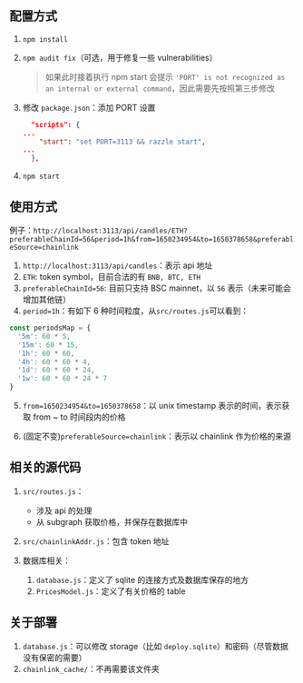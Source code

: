 ## 配置方式

1. `npm install`

2. `npm audit fix`（可选，用于修复一些 vulnerabilities）

   > 如果此时接着执行 npm start 会提示 `'PORT' is not recognized as an internal or external command`，因此需要先按照第三步修改

3. 修改 `package.json`：添加 PORT 设置

   ```json
     "scripts": {
   ...
       "start": "set PORT=3113 && razzle start",
   ...
     },
   
   ```

4. `npm start`



## 使用方式

例子：`http://localhost:3113/api/candles/ETH?preferableChainId=56&period=1h&from=1650234954&to=1650378658&preferableSource=chainlink`

1. `http://localhost:3113/api/candles`：表示 api 地址
2. `ETH`: token symbol，目前合法的有 `BNB, BTC, ETH`
3. `preferableChainId=56`: 目前只支持 BSC mainnet，以 `56` 表示（未来可能会增加其他链） 
4. `period=1h`：有如下 6 种时间粒度，从`src/routes.js`可以看到：

```javascript
const periodsMap = {
  '5m': 60 * 5,
  '15m': 60 * 15,
  '1h': 60 * 60,
  '4h': 60 * 60 * 4,
  '1d': 60 * 60 * 24,
  '1w': 60 * 60 * 24 * 7
}
```

5. `from=1650234954&to=1650378658`：以 unix timestamp 表示的时间，表示获取 from ~ to 时间段内的价格

6. (固定不变)`preferableSource=chainlink`：表示以 chainlink 作为价格的来源



## 相关的源代码

1. `src/routes.js`：
   - 涉及 api 的处理
   - 从 subgraph 获取价格，并保存在数据库中
   
2. `src/chainlinkAddr.js`：包含 token 地址

3. 数据库相关：
   1. `database.js`：定义了 sqlite 的连接方式及数据库保存的地方
   2. `PricesModel.js`：定义了有关价格的 table
   
   

## 关于部署

1. `database.js`：可以修改 storage（比如 `deploy.sqlite`）和密码（尽管数据没有保密的需要）
2. `chainlink_cache/`：不再需要该文件夹



